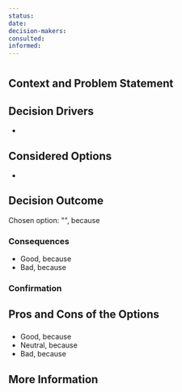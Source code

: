 ```yaml
---
status:
date:
decision-makers:
consulted:
informed:
---
```


# <!-- short title, representative of solved problem and found solution -->

## Context and Problem Statement

## Decision Drivers

- <!-- decision driver -->

## Considered Options

- <!-- option -->

## Decision Outcome

Chosen option: "", because

### Consequences

- Good, because
- Bad, because

### Confirmation

## Pros and Cons of the Options

### <!-- title of option -->

- Good, because
- Neutral, because
- Bad, because

## More Information
